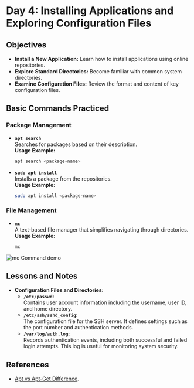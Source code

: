 # Day 4: Installing Applications and Exploring Configuration Files

## Objectives

- **Install a New Application:** Learn how to install applications using online repositories.
- **Explore Standard Directories:** Become familiar with common system directories.
- **Examine Configuration Files:** Review the format and content of key configuration files.


## Basic Commands Practiced

### Package Management

- **`apt search`**  
  Searches for packages based on their description.  
  **Usage Example:**
  ```bash
  apt search <package-name>
  ```

- **`sudo apt install`**  
  Installs a package from the repositories.  
  **Usage Example:**
  ```bash
  sudo apt install <package-name>
  ```

### File Management

- **`mc`**  
  A text-based file manager that simplifies navigating through directories.  
  **Usage Example:**
  ```bash
  mc
  ```

![mc Command demo](/linux-upskill/screenshots/day-4/mc-command-demo.PNG)

## Lessons and Notes

- **Configuration Files and Directories:**
  - **`/etc/passwd`:**  
    Contains user account information including the username, user ID, and home directory.
  - **`/etc/ssh/sshd_config`:**  
    The configuration file for the SSH server. It defines settings such as the port number and authentication methods.
  - **`/var/log/auth.log`:**  
    Records authentication events, including both successful and failed login attempts. This log is useful for monitoring system security.



## References
- [Apt vs Apt-Get Difference](https://itsfoss.com/apt-vs-apt-get-difference/).

